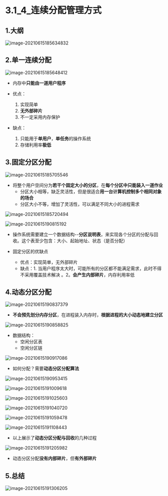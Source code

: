 # 3.1_4_连续分配管理方式

## 1.大纲

![image-20210615185634832](https://tuchuang-01.oss-cn-beijing.aliyuncs.com/img/image-20210615185634832.png)

## 2.单一连续分配

![image-20210615185648412](https://tuchuang-01.oss-cn-beijing.aliyuncs.com/img/image-20210615185648412.png)

- 内存中**只能由一道用户程序**
- 优点：
  1. 实现简单
  2. **无外部碎片**
  3. 不一定采用内存保护

- 缺点：
  1. 只能用于**单用户**，**单任务**的操作系统
  2. 存储利用率**极低**

## 3.固定分区分配

![image-20210615185705546](https://tuchuang-01.oss-cn-beijing.aliyuncs.com/img/image-20210615185705546.png)

- 将整个用户空间分为**若干个固定大小的分区**，在**每个分区中只能装入一道作业**
  - 分区大小相等，缺乏灵活性，但是很适合**用一台计算机控制多个相同对象的场合** 
  - 分区大小不等，增加了灵活性，可以满足不同大小的进程需求

![image-20210615185720494](https://tuchuang-01.oss-cn-beijing.aliyuncs.com/img/image-20210615185720494.png)

![image-20210615190815192](https://tuchuang-01.oss-cn-beijing.aliyuncs.com/img/image-20210615190815192.png)

- 操作系统需要建立一个数据结构--**分区说明表**，来实现各个分区的分配与回收。这个表至少包含：大小、起始地址、状态（是否分配）

- 固定分区的优缺点
  - 优点：实现简单，无外部碎片
  - 缺点：1. 当用户程序太大时，可能所有的分区都不能满足需求，此时不得不采用覆盖技术解决 。2。**会产生内部碎片**，内存利用率低

## 4.动态分区分配

![image-20210615190837379](https://tuchuang-01.oss-cn-beijing.aliyuncs.com/img/image-20210615190837379.png)

- **不会预先划分内存分区**，在进程装入内存时，**根据进程的大小动态地建立分区**

![image-20210615190858825](https://tuchuang-01.oss-cn-beijing.aliyuncs.com/img/image-20210615190858825.png)

- 数据结构：
  - 空闲分区表
  - 空闲分区链

![image-20210615190917086](https://tuchuang-01.oss-cn-beijing.aliyuncs.com/img/image-20210615190917086.png)

- 如何分配？需要**动态分区分配算法**

![image-20210615190953415](https://tuchuang-01.oss-cn-beijing.aliyuncs.com/img/image-20210615190953415.png)

![image-20210615191009618](https://tuchuang-01.oss-cn-beijing.aliyuncs.com/img/image-20210615191009618.png)

![image-20210615191025603](https://tuchuang-01.oss-cn-beijing.aliyuncs.com/img/image-20210615191025603.png)

![image-20210615191040720](https://tuchuang-01.oss-cn-beijing.aliyuncs.com/img/image-20210615191040720.png)

![image-20210615191059478](https://tuchuang-01.oss-cn-beijing.aliyuncs.com/img/image-20210615191059478.png)

![image-20210615191108443](https://tuchuang-01.oss-cn-beijing.aliyuncs.com/img/image-20210615191108443.png)

- 以上展示了**动态分区分配与回收**的几种过程

![image-20210615191205982](https://tuchuang-01.oss-cn-beijing.aliyuncs.com/img/image-20210615191205982.png)

- 动态分区分配**没有内部碎片**，但**有外部碎片**

## 5.总结



![image-20210615191306205](https://tuchuang-01.oss-cn-beijing.aliyuncs.com/img/image-20210615191306205.png)